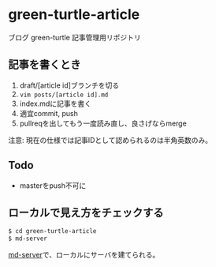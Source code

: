# green-turtle-article

ブログ green-turtle 記事管理用リポジトリ 

## 記事を書くとき

1. draft/[article id]ブランチを切る
1. `vim posts/[article id].md`
1. index.mdに記事を書く
1. 適宜commit, push
1. pullreqを出してもう一度読み直し、良さげならmerge

注意: 現在の仕様では記事IDとして認められるのは半角英数のみ。

## Todo

- masterをpush不可に

## ローカルで見え方をチェックする

```sh
$ cd green-turtle-article
$ md-server
```

[md-server](https://github.com/basd4g/md-server)で、ローカルにサーバを建てられる。

